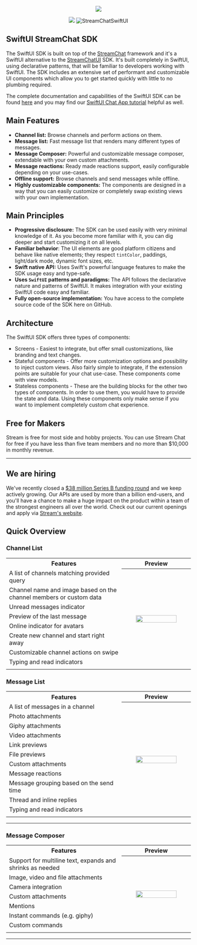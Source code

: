 <p align="center">
  <img src="ReadmeAssets/iOS_Chat_Messaging.png"/>
</p>

<p align="center">
  <a href="https://sonarcloud.io/summary/new_code?id=GetStream_stream-chat-swiftui"><img src="https://sonarcloud.io/api/project_badges/measure?project=GetStream_stream-chat-swiftui&metric=coverage" /></a>

  <img id="stream-chat-swiftui-label" alt="StreamChatSwiftUI" src="https://img.shields.io/badge/StreamChatSwiftUI-8.2%20MB-blue"/>
</p>

## SwiftUI StreamChat SDK

The SwiftUI SDK is built on top of the [StreamChat](https://getstream.io/chat/docs/ios-swift/?language=swift) framework and it's a SwiftUI alternative to the [StreamChatUI](https://getstream.io/chat/docs/sdk/ios/) SDK. It's built completely in SwiftUI, using declarative patterns, that will be familiar to developers working with SwiftUI. The SDK includes an extensive set of performant and customizable UI components which allow you to get started quickly with little to no plumbing required.

The complete documentation and capabilities of the SwiftUI SDK can be found [here](https://getstream.io/chat/docs/sdk/ios/swiftui/) and you may find our [SwiftUI Chat App tutorial](https://getstream.io/tutorials/swiftui-chat/) helpful as well.

## Main Features

- **Channel list:** Browse channels and perform actions on them.
- **Message list:** Fast message list that renders many different types of messages.
- **Message Composer:** Powerful and customizable message composer, extendable with your own custom attachments.
- **Message reactions:** Ready made reactions support, easily configurable depending on your use-cases.
- **Offline support:** Browse channels and send messages while offline.
- **Highly customizable components:** The components are designed in a way that you can easily customize or completely swap existing views with your own implementation.

## Main Principles

- **Progressive disclosure:** The SDK can be used easily with very minimal knowledge of it. As you become more familiar with it, you can dig deeper and start customizing it on all levels.
- **Familiar behavior**: The UI elements are good platform citizens and behave like native elements; they respect `tintColor`, paddings, light/dark mode, dynamic font sizes, etc.
- **Swift native API:** Uses Swift's powerful language features to make the SDK usage easy and type-safe.
- **Uses `SwiftUI` patterns and paradigms:** The API follows the declarative nature and patterns of SwiftUI. It makes integration with your existing SwiftUI code easy and familiar.
- **Fully open-source implementation:** You have access to the complete source code of the SDK here on GitHub.

## Architecture

The SwiftUI SDK offers three types of components:

- Screens - Easiest to integrate, but offer small customizations, like branding and text changes.
- Stateful components - Offer more customization options and possibility to inject custom views. Also fairly simple to integrate, if the extension points are suitable for your chat use-case. These components come with view models.
- Stateless components - These are the building blocks for the other two types of components. In order to use them, you would have to provide the state and data. Using these components only make sense if you want to implement completely custom chat experience.

## Free for Makers

Stream is free for most side and hobby projects. You can use Stream Chat for free if you have less than five team members and no more than $10,000 in monthly revenue.

---

## We are hiring
We've recently closed a [\$38 million Series B funding round](https://techcrunch.com/2021/03/04/stream-raises-38m-as-its-chat-and-activity-feed-apis-power-communications-for-1b-users/) and we keep actively growing.
Our APIs are used by more than a billion end-users, and you'll have a chance to make a huge impact on the product within a team of the strongest engineers all over the world.
Check out our current openings and apply via [Stream's website](https://getstream.io/team/#jobs).

## Quick Overview

### Channel List

<table>
  <tr>
    <th width="50%">Features</th>
    <th width="30%">Preview</th>
  </tr>
  <tr>
    <td> A list of channels matching provided query </td>
    <th rowspan="9"><img src="ReadmeAssets/ChannelListPreview.gif?raw=true" width="80%" /></th>
  </tr>
   <tr> <td> Channel name and image based on the channel members or custom data</td> </tr>
  <tr> <td> Unread messages indicator </td> </tr>
  <tr> <td> Preview of the last message </td> </tr>
  <tr> <td> Online indicator for avatars </td> </tr>
  <tr> <td> Create new channel and start right away </td> </tr>
  <tr> <td> Customizable channel actions on swipe </td> </tr>
  <tr> <td> Typing and read indicators </td> </tr>
  <tr><td> </td> </tr>
  </tr>
</table>

### Message List

<table>
  <tr>
    <th width="50%">Features</th>
    <th width="30%">Preview</th>
  </tr>
  <tr>
    <td> A list of messages in a channel </td>
    <th rowspan="12"><img src="ReadmeAssets/MessageListPreview.gif?raw=true" width="80%" /></th>
  </tr>
  <tr> <td> Photo attachments </td> </tr>
  <tr> <td> Giphy attachments </td> </tr>
  <tr> <td> Video attachments </td> </tr>
  <tr> <td> Link previews </td> </tr>
  <tr> <td> File previews </td> </tr>
  <tr> <td> Custom attachments </td> </tr>
  <tr> <td> Message reactions </td> </tr>
  <tr> <td> Message grouping based on the send time </td> </tr>
  <tr> <td> Thread and inline replies </td> </tr>
  <tr> <td> Typing and read indicators </td> </tr>
  <tr><td> </td> </tr>
  </tr>
</table>

---

### Message Composer

<table>
  <tr>
    <th width="50%">Features</th>
    <th width="30%">Preview</th>
  </tr>
  <tr>
    <td> Support for multiline text, expands and shrinks as needed </td>
    <th rowspan="8"><img src="ReadmeAssets/Message_Composer_Bezels.png?raw=true" width="80%" /></th>
  </tr>
  <tr> <td> Image, video and file attachments </td> </tr>
  <tr> <td> Camera integration </td> </tr>
  <tr> <td> Custom attachments </td> </tr>
  <tr> <td> Mentions </td> </tr>
  <tr> <td> Instant commands (e.g. giphy) </td> </tr>
  <tr> <td> Custom commands </td> </tr>
  <tr><td> </td> </tr>
  </tr>
</table>

---
